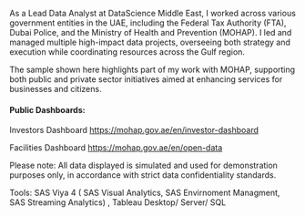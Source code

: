 As a Lead Data Analyst at DataScience Middle East, I worked across various government entities in the UAE, including the Federal Tax Authority (FTA), Dubai Police, and the Ministry of Health and Prevention (MOHAP). I led and managed multiple high-impact data projects, overseeing both strategy and execution while coordinating resources across the Gulf region.

The sample shown here highlights part of my work with MOHAP, supporting both public and private sector initiatives aimed at enhancing services for businesses and citizens.

#### Public Dashboards:
Investors Dashboard
https://mohap.gov.ae/en/investor-dashboard

Facilities Dashboard
https://mohap.gov.ae/en/open-data

Please note: All data displayed is simulated and used for demonstration purposes only, in accordance with strict data confidentiality standards.

Tools: SAS Viya 4 ( SAS Visual Analytics, SAS Envirnoment Managment, SAS Streaming Analytics) , Tableau Desktop/ Server/ SQL
